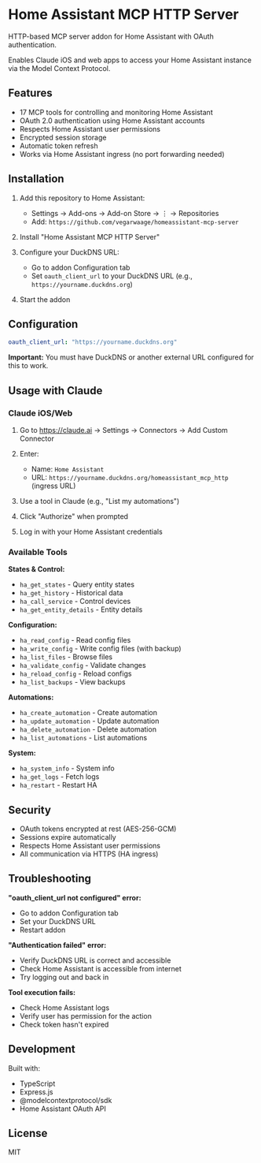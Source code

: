 # Home Assistant MCP HTTP Server

HTTP-based MCP server addon for Home Assistant with OAuth authentication.

Enables Claude iOS and web apps to access your Home Assistant instance via the Model Context Protocol.

## Features

- 17 MCP tools for controlling and monitoring Home Assistant
- OAuth 2.0 authentication using Home Assistant accounts
- Respects Home Assistant user permissions
- Encrypted session storage
- Automatic token refresh
- Works via Home Assistant ingress (no port forwarding needed)

## Installation

1. Add this repository to Home Assistant:
   - Settings → Add-ons → Add-on Store → ⋮ → Repositories
   - Add: `https://github.com/vegarwaage/homeassistant-mcp-server`

2. Install "Home Assistant MCP HTTP Server"

3. Configure your DuckDNS URL:
   - Go to addon Configuration tab
   - Set `oauth_client_url` to your DuckDNS URL (e.g., `https://yourname.duckdns.org`)

4. Start the addon

## Configuration

```yaml
oauth_client_url: "https://yourname.duckdns.org"
```

**Important:** You must have DuckDNS or another external URL configured for this to work.

## Usage with Claude

### Claude iOS/Web

1. Go to https://claude.ai → Settings → Connectors → Add Custom Connector

2. Enter:
   - Name: `Home Assistant`
   - URL: `https://yourname.duckdns.org/homeassistant_mcp_http` (ingress URL)

3. Use a tool in Claude (e.g., "List my automations")

4. Click "Authorize" when prompted

5. Log in with your Home Assistant credentials

### Available Tools

**States & Control:**
- `ha_get_states` - Query entity states
- `ha_get_history` - Historical data
- `ha_call_service` - Control devices
- `ha_get_entity_details` - Entity details

**Configuration:**
- `ha_read_config` - Read config files
- `ha_write_config` - Write config files (with backup)
- `ha_list_files` - Browse files
- `ha_validate_config` - Validate changes
- `ha_reload_config` - Reload configs
- `ha_list_backups` - View backups

**Automations:**
- `ha_create_automation` - Create automation
- `ha_update_automation` - Update automation
- `ha_delete_automation` - Delete automation
- `ha_list_automations` - List automations

**System:**
- `ha_system_info` - System info
- `ha_get_logs` - Fetch logs
- `ha_restart` - Restart HA

## Security

- OAuth tokens encrypted at rest (AES-256-GCM)
- Sessions expire automatically
- Respects Home Assistant user permissions
- All communication via HTTPS (HA ingress)

## Troubleshooting

**"oauth_client_url not configured" error:**
- Go to addon Configuration tab
- Set your DuckDNS URL
- Restart addon

**"Authentication failed" error:**
- Verify DuckDNS URL is correct and accessible
- Check Home Assistant is accessible from internet
- Try logging out and back in

**Tool execution fails:**
- Check Home Assistant logs
- Verify user has permission for the action
- Check token hasn't expired

## Development

Built with:
- TypeScript
- Express.js
- @modelcontextprotocol/sdk
- Home Assistant OAuth API

## License

MIT
